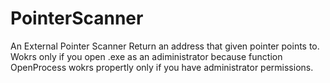 # PointerScanner
An External Pointer Scanner
Return an address that given pointer points to.
Wokrs only if you open .exe as an adiministrator because function OpenProcess wokrs propertly only if you have administrator permissions.
